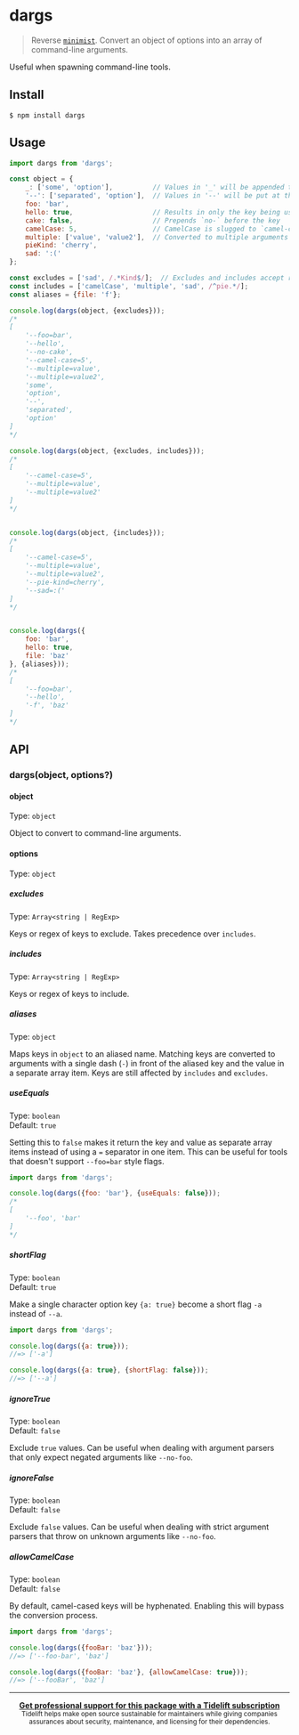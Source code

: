 # dargs

> Reverse [`minimist`](https://github.com/substack/minimist). Convert an object of options into an array of command-line arguments.

Useful when spawning command-line tools.

## Install

```
$ npm install dargs
```

## Usage

```js
import dargs from 'dargs';

const object = {
	_: ['some', 'option'],          // Values in '_' will be appended to the end of the generated argument list
	'--': ['separated', 'option'],  // Values in '--' will be put at the very end of the argument list after the escape option (`--`)
	foo: 'bar',
	hello: true,                    // Results in only the key being used
	cake: false,                    // Prepends `no-` before the key
	camelCase: 5,                   // CamelCase is slugged to `camel-case`
	multiple: ['value', 'value2'],  // Converted to multiple arguments
	pieKind: 'cherry',
	sad: ':('
};

const excludes = ['sad', /.*Kind$/];  // Excludes and includes accept regular expressions
const includes = ['camelCase', 'multiple', 'sad', /^pie.*/];
const aliases = {file: 'f'};

console.log(dargs(object, {excludes}));
/*
[
	'--foo=bar',
	'--hello',
	'--no-cake',
	'--camel-case=5',
	'--multiple=value',
	'--multiple=value2',
	'some',
	'option',
	'--',
	'separated',
	'option'
]
*/

console.log(dargs(object, {excludes, includes}));
/*
[
	'--camel-case=5',
	'--multiple=value',
	'--multiple=value2'
]
*/


console.log(dargs(object, {includes}));
/*
[
	'--camel-case=5',
	'--multiple=value',
	'--multiple=value2',
	'--pie-kind=cherry',
	'--sad=:('
]
*/


console.log(dargs({
	foo: 'bar',
	hello: true,
	file: 'baz'
}, {aliases}));
/*
[
	'--foo=bar',
	'--hello',
	'-f', 'baz'
]
*/
```

## API

### dargs(object, options?)

#### object

Type: `object`

Object to convert to command-line arguments.

#### options

Type: `object`

##### excludes

Type: `Array<string | RegExp>`

Keys or regex of keys to exclude. Takes precedence over `includes`.

##### includes

Type: `Array<string | RegExp>`

Keys or regex of keys to include.

##### aliases

Type: `object`

Maps keys in `object` to an aliased name. Matching keys are converted to arguments with a single dash (`-`) in front of the aliased key and the value in a separate array item. Keys are still affected by `includes` and `excludes`.

##### useEquals

Type: `boolean`\
Default: `true`

Setting this to `false` makes it return the key and value as separate array items instead of using a `=` separator in one item. This can be useful for tools that doesn't support `--foo=bar` style flags.

```js
import dargs from 'dargs';

console.log(dargs({foo: 'bar'}, {useEquals: false}));
/*
[
	'--foo', 'bar'
]
*/
```

##### shortFlag

Type: `boolean`\
Default: `true`

Make a single character option key `{a: true}` become a short flag `-a` instead of `--a`.

```js
import dargs from 'dargs';

console.log(dargs({a: true}));
//=> ['-a']

console.log(dargs({a: true}, {shortFlag: false}));
//=> ['--a']
```

##### ignoreTrue

Type: `boolean`\
Default: `false`

Exclude `true` values. Can be useful when dealing with argument parsers that only expect negated arguments like `--no-foo`.

##### ignoreFalse

Type: `boolean`\
Default: `false`

Exclude `false` values. Can be useful when dealing with strict argument parsers that throw on unknown arguments like `--no-foo`.

##### allowCamelCase

Type: `boolean`\
Default: `false`

By default, camel-cased keys will be hyphenated. Enabling this will bypass the conversion process.

```js
import dargs from 'dargs';

console.log(dargs({fooBar: 'baz'}));
//=> ['--foo-bar', 'baz']

console.log(dargs({fooBar: 'baz'}, {allowCamelCase: true}));
//=> ['--fooBar', 'baz']
```

---

<div align="center">
	<b>
		<a href="https://tidelift.com/subscription/pkg/npm-dargs?utm_source=npm-dargs&utm_medium=referral&utm_campaign=readme">Get professional support for this package with a Tidelift subscription</a>
	</b>
	<br>
	<sub>
		Tidelift helps make open source sustainable for maintainers while giving companies<br>assurances about security, maintenance, and licensing for their dependencies.
	</sub>
</div>
